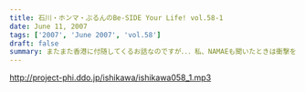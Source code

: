 ```yaml
---
title: 石川・ホンマ・ぶるんのBe-SIDE Your Life! vol.58-1
date: June 11, 2007
tags: ['2007', 'June 2007', 'vol.58']
draft: false
summary: またまた香港に付随してくるお話なのですが．．．私、NAMAEも聞いたときは衝撃をうけたもんです．．．そんなオープニングトークです。プラス！明治大学放送研究会へのゲスト出演に関するお知らせもあるのでお聴きのがしなくっ！御茶ノ水から見えるでっかいビル「リバティタワー」にてやるんで足を運んでみてみて！NAMAE
---
```


http://project-phi.ddo.jp/ishikawa/ishikawa058_1.mp3